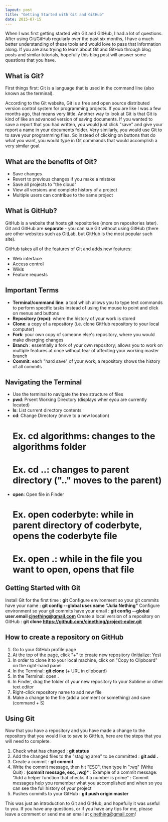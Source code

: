 ```yaml
---
layout: post
title: "Getting Started with Git and GitHub"
date: 2015-07-15
---
```


When I was first getting started with Git and GitHub, I had a lot of questions. After using Git/GitHub regularly over the past six months, I have a much better understanding of these tools and would love to pass that information along. If you are also trying to learn about Git and GitHub through blog posts and similar tutorials, hopefully this blog post will answer some questions that you have.


## What is Git? 
First things first: Git is a language that is used in the command line (also known as the terminal).

According to the Git website, Git is a free and open source distributed version control system for programming projects. If you are like I was a few months ago, that means very little. Another way to look at Git is that Git is kind of like an advanced version of saving documents. If you wanted to save a report that you had written, you would just click "save" and give your report a name in your documents folder. Very similarly, you would use Git to to save your programming files. So instead of clicking on buttons that do what you want, you would type in Git commands that would accomplish a very similar goal.


## What are the benefits of Git?
- Save changes
- Revert to previous changes if you make a mistake
- Save all projects to "the cloud"
- View all versions and complete history of a project
- Multiple users can contribue to the same project


## What is GitHub?
GitHub is a website that hosts git repositories (more on repositories later). Git and GitHub are **separate** - you can sue Git without using GitHub (there are other websites such as GitLab, but GitHub is the most popular such site).

GitHub takes all of the features of Git and adds new features: 
- Web interface
- Access control
- Wikis
- Feature requests


## Important Terms
- **Terminal/command line**: a tool which allows you to type text commands to perform specific tasks instead of using the mouse to point and click on menus and buttons
- **Repository (repo)**: where the history of your work is stored
- **Clone**: a copy of a repository (i.e. clone GitHub repository to your local computer)
- **Fork**: your own copy of someone else's repository, where you would make diverging changes
- **Branch** : essentially a fork of your own repository; allows you to work on multiple features at once without fear of affecting your working master branch
- **Commit**: each "hard save" of your work; a repository shows the history of all commits

## Navigating the Terminal
- Use the terminal to navigate the tree structure of files
- **pwd**: Prsent Working Directory (displays wher eyou are currently located)
- **ls**: List current directory contents
- **cd**: Change Directory (move to a new location)
  # Ex. **cd algorithms**: changes to the algorithms folder
  # Ex. **cd ..**: changes to parent directory (".." moves to the parent) 
- **open**: Open file in Finder
  # Ex. **open coderbyte**: while in parent directory of coderbyte, opens the coderbyte file
  # Ex. **open .**: while in the file you want to open, opens that file

## Getting Started with Git

Install Git for the first time
: **git**
Configure environment so your git commits have your name
: **git config --global user.name "Julia Nething"**
Configure environment so your git commits have your email
: **git config --global user.email cjnething@gmail.com**
Create a local version of a repository on GitHub
: **git clone https://github.com/cjnething/project-euler.git**


## How to create a repository on GitHub
1. Go to your GitHub profile page
2. At the top of the page, click "+" to create new repository (Initialize: Yes)
3. In order to clone it to your local machine, click on "Copy to Clipboard" on the right-hand panel
4. In the Terminal: **git clone** (+ URL in clipboard)
5. In the Terminal: open .
6. In Finder, drag the folder of your new repository to your Sublime or other text editor
7. Right-click repository name to add new file
8. Make a change to the file (add a comment or something) and save (command + S)

## Using Git
Now that you have a repository and you have made a change to the repository that you would like to save to GitHub, here are the steps that you will need to complete.

1. Check what has changed
: **git status**
2. Add the changed files to the "staging area" to be committed
: **git add .**
3. Create a commit
: **git commit**
4. Write the commit message, then hit "ESC", then type in ":wq" (Write Quit)
: **(commit message, esc, :wq)***
: Example of a commit message: "Add a helper function that checks if a number is prime"
: Commit messages help you remember what you accomplished and when so you can see the full history of your project
5. Pushes commits to your GitHub
: **git push origin master**



This was just an introduction to Git and GitHub, and hopefully it was useful to you. If you have any questions, or if you have any tips for me, please leave a comment or send me an email at cjnething@gmail.com!
